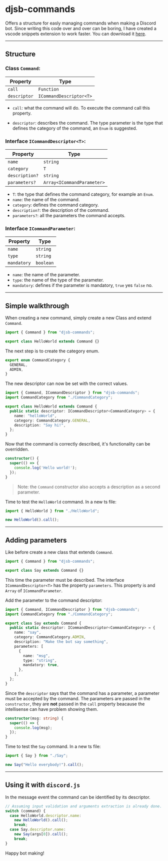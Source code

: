 # djsb-commands

Offers a structure for easly managing commands when making a Discord bot.
Since writing this code over and over can be boring, I have created a vscode snippets extension
to work faster. You can download it [here](https://mega.nz/folder/SgBx2SoJ#-n-FKh5YMD9UGZ7-Ot12nw "djsb-commands-snippets").

---

## Structure

### Class `Command`:

| Property     | Type                    |
| ------------ | ----------------------- |
| `call`       | `Function`              |
| `descriptor` | `ICommandDescriptor<T>` |

- `call`: what the command will do. To execute the command call this property.

- `descriptor`: describes the command. The type parameter is the type that defines the category of the command, an `Enum` is suggested.

### Interface `ICommandDescriptor<T>`:

| Property       | Type                       |
| -------------- | -------------------------- |
| `name`         | `string`                   |
| `category`     | `T`                        |
| `description?` | `string`                   |
| `parameters?`  | `Array<ICommandParameter>` |

- `T`: the type that defines the command category, for example an `Enum`.
- `name`: the name of the command.
- `category`: defines the command category.
- `description?`: the description of the command.
- `parameters?`: all the parameters the command accepts.

### Interface `ICommandParameter`:

| Property    | Type      |
| ----------- | --------- |
| `name`      | `string`  |
| `type`      | `string`  |
| `mandatory` | `boolean` |

- `name`: the name of the parameter.
- `type`: the name of the type of the parameter.
- `mandatory`: defines if the parameter is mandatory, `true` yes `false` no.

---

## Simple walkthrough

When creating a new command, simply create a new Class and extend `Command`.

```typescript
import { Command } from "djsb-commands";

export class HelloWorld extends Command {}
```

The next step is to create the category enum.

```typescript
export enum CommandCategory {
  GENERAL,
  ADMIN,
}
```

The new descriptor can now be set with the correct values.

```typescript
import { Command, ICommandDescriptor } from "djsb-commands";
import CommandCategory from "./CommandCategory";

export class HelloWorld extends Command {
  public static descriptor: ICommandDescriptor<CommandCategory> = {
    name: "helloWorld",
    category: CommandCategory.GENERAL,
    description: "Say hi!",
  };
}
```

Now that the command is correctly described, it's functionality can be overridden.

```typescript
constructor() {
  super(() => {
    console.log('Hello world!');
  });
}
```

> Note: the `Command` constructor also accepts a description as a second parameter.

Time to test the `HelloWorld` command.
In a new ts file:

```typescript
import { HelloWorld } from "./HelloWorld";

new HelloWorld().call();
```

---

## Adding parameters

Like before create a new class that extends `Command`.

```typescript
import { Command } from "djsb-commands";

export class Say extends Command {}
```

This time the parameter must be described. The interface `ICommandDescriptor<T>` has the property `parameters`.
This property is and `Array` of `ICommandParameter`.

Add the parameter to the command descriptor:

```typescript
import { Command, ICommandDescriptor } from "djsb-commands";
import CommandCategory from "./CommandCategory";

export class Say extends Command {
  public static descriptor: ICommandDescriptor<CommandCategory> = {
    name: "say",
    category: CommandCategory.ADMIN,
    description: "Make the bot say something",
    parameters: [
      {
        name: "msg",
        type: "string",
        mandatory: true,
      },
    ],
  };
}
```

Since the `descriptor` says that the command has a parameter, a parameter must be accepted by the command.
The parameters are passed in the `constructor`, they are **not** passed in the `call` property beacause
the intellisense can have problem showing them.

```typescript
constructor(msg: string) {
  super(() => {
    console.log(msg);
  });
}
```

Time to test the `Say` command.
In a new ts file:

```typescript
import { Say } from "./Say";

new Say("Hello everybody!").call();
```

---

## Using it with `discord.js`

In the message event the command can be identified by its descriptor.

```typescript
// Assuming input validation and arguments extraction is already done.
switch (command) {
  case HelloWorld.descriptor.name:
    new HelloWorld().call();
    break;
  case Say.descriptor.name:
    new Say(args[0]).call();
    break;
}
```

Happy bot making!
